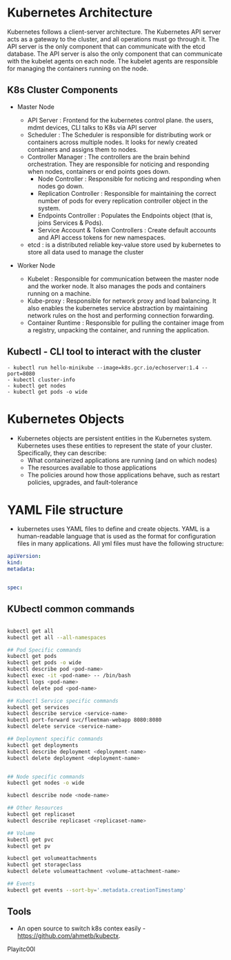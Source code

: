 # Kubernetes Architecture

Kubernetes follows a client-server architecture. The Kubernetes API server acts as a gateway to the cluster, and all operations must go through it. The API server is the only component that can communicate with the etcd database. The API server is also the only component that can communicate with the kubelet agents on each node. The kubelet agents are responsible for managing the containers running on the node.

## K8s Cluster Components
- Master Node
    - API Server : Frontend for the kubernetes control plane. the users, mdmt devices, CLI talks to K8s via API server
    - Scheduler : The Scheduler is responsible for distributing work or containers across multiple nodes. It looks for newly created containers and assigns them to nodes.
    - Controller Manager : The controllers are the brain behind orchestration. They are responsible for noticing and responding when nodes, containers or end points goes down.
        - Node Controller : Responsible for noticing and responding when nodes go down.
        - Replication Controller : Responsible for maintaining the correct number of pods for every replication controller object in the system.
        - Endpoints Controller : Populates the Endpoints object (that is, joins Services & Pods).
        - Service Account & Token Controllers : Create default accounts and API access tokens for new namespaces.
    - etcd : is a distributed reliable key-value store used by kubernetes to store all data used to manage the cluster

- Worker Node
    - Kubelet : Responsible for communication between the master node and the worker node. It also manages the pods and containers running on a machine.
    - Kube-proxy : Responsible for network proxy and load balancing. It also enables the kubernetes service abstraction by maintaining network rules on the host and performing connection forwarding.
    - Container Runtime : Responsible for pulling the container image from a registry, unpacking the container, and running the application.

## Kubectl - CLI tool to interact with the cluster
    - kubectl run hello-minikube --image=k8s.gcr.io/echoserver:1.4 --port=8080
    - kubectl cluster-info
    - kubectl get nodes
    - kubectl get pods -o wide

# Kubernetes Objects
- Kubernetes objects are persistent entities in the Kubernetes system. Kubernetes uses these entities to represent the state of your cluster. Specifically, they can describe:
    - What containerized applications are running (and on which nodes)
    - The resources available to those applications
    - The policies around how those applications behave, such as restart policies, upgrades, and fault-tolerance


# YAML File structure

- kubernetes uses YAML files to define and create objects. YAML is a human-readable language that is used as the format for configuration files in many applications. All yml files must have the following structure:

```yaml
apiVersion:
kind:
metadata:


spec: 
```

## KUbectl common commands 

```bash

kubectl get all
kubectl get all --all-namespaces

## Pod Specific commands
kubectl get pods
kubectl get pods -o wide
kubectl describe pod <pod-name>
kubectl exec -it <pod-name> -- /bin/bash
kubectl logs <pod-name>
kubectl delete pod <pod-name>

## Kubectl Service specific commands
kubectl get services
kubectl describe service <service-name>
kubectl port-forward svc/fleetman-webapp 8080:8080
kubectl delete service <service-name>

## Deployment specific commands
kubectl get deployments
kubectl describe deployment <deployment-name>
kubectl delete deployment <deployment-name>


## Node specific commands
kubectl get nodes -o wide

kubectl describe node <node-name>

## Other Resources 
kubectl get replicaset
kubectl describe replicaset <replicaset-name>

## Volume 
kubectl get pvc
kubectl get pv

kubectl get volumeattachments
kubectl get storageclass
kubectl delete volumeattachment <volume-attachment-name>

## Events 
kubectl get events --sort-by='.metadata.creationTimestamp'


```

## Tools
- An open source to switch k8s contex easily - https://github.com/ahmetb/kubectx.


Playitc00l
